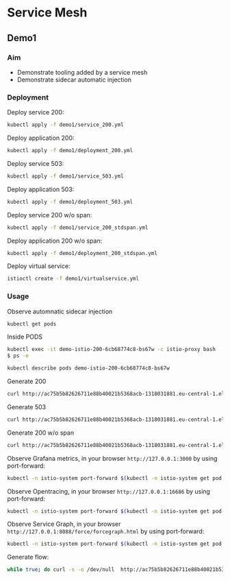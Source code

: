 # Service Mesh

## Demo1

### Aim

- Demonstrate tooling added by a service mesh
- Demonstrate sidecar automatic injection

### Deployment

Deploy service 200:

```sh
kubectl apply -f demo1/service_200.yml
```

Deploy application 200:

```sh
kubectl apply -f demo1/deployment_200.yml
```

Deploy service 503:

```sh
kubectl apply -f demo1/service_503.yml
```

Deploy application 503:

```sh
kubectl apply -f demo1/deployment_503.yml
```

Deploy service 200 w/o span:

```sh
kubectl apply -f demo1/service_200_stdspan.yml
```

Deploy application 200 w/o span:

```sh
kubectl apply -f demo1/deployment_200_stdspan.yml
```

Deploy virtual service:

```sh
istioctl create -f demo1/virtualservice.yml
```

### Usage

Observe automnatic sidecar injection

```sh
kubectl get pods
```

Inside PODS

```sh
kubectl exec -it demo-istio-200-6cb68774c8-bs67w -c istio-proxy bash
$ ps -e
```

```sh
kubectl describe pods demo-istio-200-6cb68774c8-bs67w
```

Generate 200

```sh
curl http://ac75b5b82626711e88b40021b5368acb-1318031881.eu-central-1.elb.amazonaws.com/200/healthz -vv
```

Generate 503

```sh
curl http://ac75b5b82626711e88b40021b5368acb-1318031881.eu-central-1.elb.amazonaws.com/503/healthz -vv
```

Generate 200 w/o span

```sh
curl http://ac75b5b82626711e88b40021b5368acb-1318031881.eu-central-1.elb.amazonaws.com/stdspan/healthz -vv
```

Observe Grafana metrics, in your browser `http://127.0.0.1:3000` by using port-forward:

```sh
kubectl -n istio-system port-forward $(kubectl -n istio-system get pod -l app=grafana -o jsonpath='{.items[0].metadata.name}') 3000:3000 &
```

Observe Opentracing, in your browser `http://127.0.0.1:16686` by using port-forward:

```sh
kubectl -n istio-system port-forward $(kubectl -n istio-system get pod -l app=jaeger -o jsonpath='{.items[0].metadata.name}') 16686:16686 &
```

Observe Service Graph, in your browser `http://127.0.0.1:8088/force/forcegraph.html` by using port-forward:

```sh
kubectl -n istio-system port-forward $(kubectl -n istio-system get pod -l app=vistio-web -o jsonpath='{.items[0].metadata.name}') 8080:8080 &
```

Generate flow:

```sh
while true; do curl -s -o /dev/null  http://ac75b5b82626711e88b40021b5368acb-1318031881.eu-central-1.elb.amazonaws.com/200/healthz; done
```